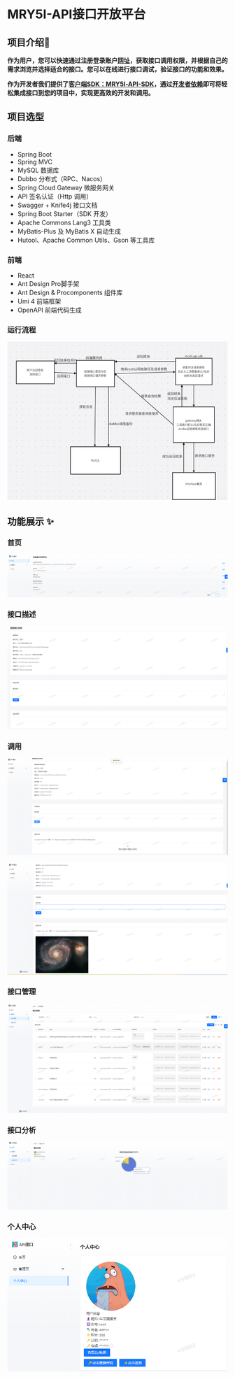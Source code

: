 # 				MRY5I-API接口开放平台

## 项目介绍🙋

**作为用户，您可以快速通过注册登录账户[网址](http://175.178.221.142/user/login)，获取接口调用权限，并根据自己的需求浏览并选择适合的接口。您可以在线进行接口调试，验证接口的功能和效果。**

**作为开发者我们提供了[客户端SDK：MRY5l-API-SDK](https://github.com/MRY5L/api-sdk?tab=readme-ov-file)，通过[开发者依赖](https://central.sonatype.com/artifact/io.github.mry5l/mry5l-api-sdk)即可将轻松集成接口到您的项目中，实现更高效的开发和调用。**

## 项目选型 

### **后端**

- Spring Boot
- Spring MVC
- MySQL 数据库
- Dubbo 分布式（RPC、Nacos）
- Spring Cloud Gateway 微服务网关
- API 签名认证（Http 调用）
- Swagger + Knife4j 接口文档
- Spring Boot Starter（SDK 开发）
- Apache Commons Lang3 工具类
- MyBatis-Plus 及 MyBatis X 自动生成
- Hutool、Apache Common Utils、Gson 等工具库

### 前端

- React
- Ant Design Pro脚手架
- Ant Design & Procomponents 组件库
- Umi 4 前端框架
- OpenAPI 前端代码生成

### 运行流程

![](/doc/peoject.png)

## 功能展示 ✨

### 首页

![](/doc/index.png)

### 接口描述

![](/doc/1.png)

### 调用

![](/doc/2.png)

![](/doc/3.png)

### 接口管理

![](/doc/4.png)

### 接口分析

![](/doc/5.png)

### 个人中心

![](/doc/6.png)
